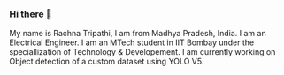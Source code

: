 ### Hi there 👋
My name is Rachna Tripathi, I am from Madhya Pradesh, India. I am an Electrical Engineer.
I am an MTech student in IIT Bombay under the speciallization of Technology & Developement. 
I am currently working on Object detection of a custom dataset using YOLO V5. 

<!--
**tripathiR36/tripathiR36** is a ✨ _special_ ✨ repository because its `README.md` (this file) appears on your GitHub profile.

Here are some ideas to get you started:

- 🔭 I’m currently working on ...
- 🌱 I’m currently learning ...
- 👯 I’m looking to collaborate on ...
- 🤔 I’m looking for help with ...
- 💬 Ask me about ...
- 📫 How to reach me: ...
- 😄 Pronouns: ...
- ⚡ Fun fact: ...
-->
